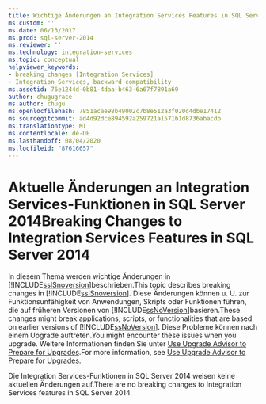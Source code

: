 ```yaml
---
title: Wichtige Änderungen an Integration Services Features in SQL Server 2014 | Microsoft-Dokumentation
ms.custom: ''
ms.date: 06/13/2017
ms.prod: sql-server-2014
ms.reviewer: ''
ms.technology: integration-services
ms.topic: conceptual
helpviewer_keywords:
- breaking changes [Integration Services]
- Integration Services, backward compatibility
ms.assetid: 76e1244d-0b81-4daa-b463-6a67f7891a69
author: chugugrace
ms.author: chugu
ms.openlocfilehash: 7851acae98b49002c7b8e512a3f020d4dbe17412
ms.sourcegitcommit: ad4d92dce894592a259721a1571b1d8736abacdb
ms.translationtype: MT
ms.contentlocale: de-DE
ms.lasthandoff: 08/04/2020
ms.locfileid: "87616657"
---
```

# <a name="breaking-changes-to-integration-services-features-in-sql-server-2014"></a><span data-ttu-id="f259e-102">Aktuelle Änderungen an Integration Services-Funktionen in SQL Server 2014</span><span class="sxs-lookup"><span data-stu-id="f259e-102">Breaking Changes to Integration Services Features in SQL Server 2014</span></span>
  <span data-ttu-id="f259e-103">In diesem Thema werden wichtige Änderungen in [!INCLUDE[ssISnoversion](../includes/ssisnoversion-md.md)]beschrieben.</span><span class="sxs-lookup"><span data-stu-id="f259e-103">This topic describes breaking changes in [!INCLUDE[ssISnoversion](../includes/ssisnoversion-md.md)].</span></span> <span data-ttu-id="f259e-104">Diese Änderungen können u. U. zur Funktionsunfähigkeit von Anwendungen, Skripts oder Funktionen führen, die auf früheren Versionen von [!INCLUDE[ssNoVersion](../includes/ssnoversion-md.md)]basieren.</span><span class="sxs-lookup"><span data-stu-id="f259e-104">These changes might break applications, scripts, or functionalities that are based on earlier versions of [!INCLUDE[ssNoVersion](../includes/ssnoversion-md.md)].</span></span> <span data-ttu-id="f259e-105">Diese Probleme können nach einem Upgrade auftreten.</span><span class="sxs-lookup"><span data-stu-id="f259e-105">You might encounter these issues when you upgrade.</span></span> <span data-ttu-id="f259e-106">Weitere Informationen finden Sie unter [Use Upgrade Advisor to Prepare for Upgrades](../../2014/sql-server/install/use-upgrade-advisor-to-prepare-for-upgrades.md).</span><span class="sxs-lookup"><span data-stu-id="f259e-106">For more information, see [Use Upgrade Advisor to Prepare for Upgrades](../../2014/sql-server/install/use-upgrade-advisor-to-prepare-for-upgrades.md).</span></span>  
  
 <span data-ttu-id="f259e-107">Die Integration Services-Funktionen in SQL Server 2014 weisen keine aktuellen Änderungen auf.</span><span class="sxs-lookup"><span data-stu-id="f259e-107">There are no breaking changes to Integration Services features in SQL Server 2014.</span></span>  
  
  
